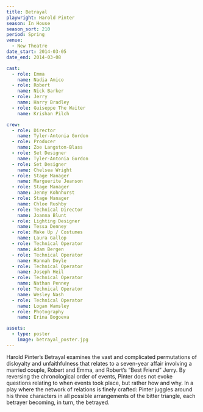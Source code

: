 ```yaml
---
title: Betrayal
playwright: Harold Pinter
season: In House
season_sort: 210
period: Spring
venue:
  - New Theatre
date_start: 2014-03-05
date_end: 2014-03-08

cast:
  - role: Emma
    name: Nadia Amico
  - role: Robert
    name: Nick Barker
  - role: Jerry
    name: Harry Bradley
  - role: Guiseppe The Waiter
    name: Krishan Pilch

crew:
  - role: Director
    name: Tyler-Antonia Gordon
  - role: Producer
    name: Zoe Langston-Blass
  - role: Set Designer
    name: Tyler-Antonia Gordon
  - role: Set Designer
    name: Chelsea Wright
  - role: Stage Manager
    name: Marguerite Jeanson
  - role: Stage Manager
    name: Jenny Kohnhurst
  - role: Stage Manager
    name: Chloe Rushby
  - role: Technical Director
    name: Joanna Blunt
  - role: Lighting Designer
    name: Tessa Denney
  - role: Make Up / Costumes
    name: Laura Gallop
  - role: Technical Operator
    name: Adam Bergen
  - role: Technical Operator
    name: Hannah Doyle
  - role: Technical Operator
    name: Joseph Heil
  - role: Technical Operator
    name: Nathan Penney
  - role: Technical Operator
    name: Wesley Nash
  - role: Technical Operator
    name: Logan Wamsley
  - role: Photography
    name: Erina Bogoeva

assets:
  - type: poster
    image: betrayal_poster.jpg
---
```


Harold Pinter’s Betrayal examines the vast and complicated permutations of disloyalty and unfaithfulness that relates to a seven-year affair involving a married couple, Robert and Emma, and Robert’s “Best Friend” Jerry. By reversing the chronological order of events, Pinter does not evoke questions relating to when events took place, but rather how and why. In a play where the network of relations is finely crafted: Pinter juggles around his three characters in all possible arrangements of the bitter triangle, each betrayer becoming, in turn, the betrayed.

